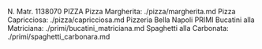 N. Matr. 1138070
PIZZA
Pizza Margherita: ./pizza/margherita.md
Pizza Capricciosa: ./pizza/capricciosa.md
Pizzeria Bella Napoli
PRIMI
Bucatini alla Matriciana: ./primi/bucatini_matriciana.md
Spaghetti alla Carbonata: ./primi/spaghetti_carbonara.md
